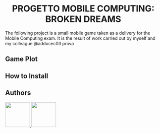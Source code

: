 # <div align="center"> PROGETTO MOBILE COMPUTING: BROKEN DREAMS </div>
The following project is a small mobile game taken as a delivery for the Mobile Computing exam. It is the result of work carried out by myself and my colleague @adducec03 prova

## Game Plot
## How to Install
## Authors
<a href="https://github.com/AntonioSouls">
  <img src="https://github.com/AntonioSouls.png" width="80">
</a>
<a href="https://github.com/adducec03">
  <img src="https://github.com/adducec03.png" width="80">
</a>

